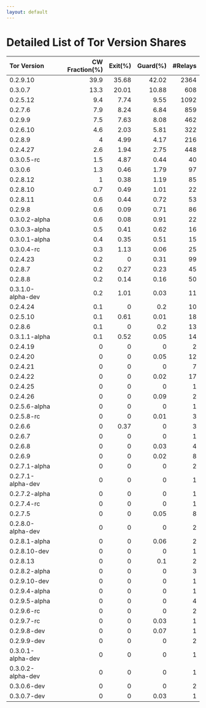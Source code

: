 ```yaml
---
layout: default
---
```



# Detailed List of Tor Version Shares

| Tor Version       |   CW Fraction(%) |   Exit(%) |   Guard(%) |   #Relays |
|:------------------|-----------------:|----------:|-----------:|----------:|
| 0.2.9.10          |             39.9 |     35.68 |      42.02 |      2364 |
| 0.3.0.7           |             13.3 |     20.01 |      10.88 |       608 |
| 0.2.5.12          |              9.4 |      7.74 |       9.55 |      1092 |
| 0.2.7.6           |              7.9 |      8.24 |       6.84 |       859 |
| 0.2.9.9           |              7.5 |      7.63 |       8.08 |       462 |
| 0.2.6.10          |              4.6 |      2.03 |       5.81 |       322 |
| 0.2.8.9           |              4   |      4.99 |       4.17 |       216 |
| 0.2.4.27          |              2.6 |      1.94 |       2.75 |       448 |
| 0.3.0.5-rc        |              1.5 |      4.87 |       0.44 |        40 |
| 0.3.0.6           |              1.3 |      0.46 |       1.79 |        97 |
| 0.2.8.12          |              1   |      0.38 |       1.19 |        85 |
| 0.2.8.10          |              0.7 |      0.49 |       1.01 |        22 |
| 0.2.8.11          |              0.6 |      0.44 |       0.72 |        53 |
| 0.2.9.8           |              0.6 |      0.09 |       0.71 |        86 |
| 0.3.0.2-alpha     |              0.6 |      0.08 |       0.91 |        22 |
| 0.3.0.3-alpha     |              0.5 |      0.41 |       0.62 |        16 |
| 0.3.0.1-alpha     |              0.4 |      0.35 |       0.51 |        15 |
| 0.3.0.4-rc        |              0.3 |      1.13 |       0.06 |        25 |
| 0.2.4.23          |              0.2 |      0    |       0.31 |        99 |
| 0.2.8.7           |              0.2 |      0.27 |       0.23 |        45 |
| 0.2.8.8           |              0.2 |      0.14 |       0.16 |        50 |
| 0.3.1.0-alpha-dev |              0.2 |      1.01 |       0.03 |        11 |
| 0.2.4.24          |              0.1 |      0    |       0.2  |        10 |
| 0.2.5.10          |              0.1 |      0.61 |       0.01 |        18 |
| 0.2.8.6           |              0.1 |      0    |       0.2  |        13 |
| 0.3.1.1-alpha     |              0.1 |      0.52 |       0.05 |        14 |
| 0.2.4.19          |              0   |      0    |       0    |         2 |
| 0.2.4.20          |              0   |      0    |       0.05 |        12 |
| 0.2.4.21          |              0   |      0    |       0    |         7 |
| 0.2.4.22          |              0   |      0    |       0.02 |        17 |
| 0.2.4.25          |              0   |      0    |       0    |         1 |
| 0.2.4.26          |              0   |      0    |       0.09 |         2 |
| 0.2.5.6-alpha     |              0   |      0    |       0    |         1 |
| 0.2.5.8-rc        |              0   |      0    |       0.01 |         3 |
| 0.2.6.6           |              0   |      0.37 |       0    |         3 |
| 0.2.6.7           |              0   |      0    |       0    |         1 |
| 0.2.6.8           |              0   |      0    |       0.03 |         4 |
| 0.2.6.9           |              0   |      0    |       0.02 |         8 |
| 0.2.7.1-alpha     |              0   |      0    |       0    |         2 |
| 0.2.7.1-alpha-dev |              0   |      0    |       0    |         1 |
| 0.2.7.2-alpha     |              0   |      0    |       0    |         1 |
| 0.2.7.4-rc        |              0   |      0    |       0    |         1 |
| 0.2.7.5           |              0   |      0    |       0.05 |         8 |
| 0.2.8.0-alpha-dev |              0   |      0    |       0    |         2 |
| 0.2.8.1-alpha     |              0   |      0    |       0.06 |         2 |
| 0.2.8.10-dev      |              0   |      0    |       0    |         1 |
| 0.2.8.13          |              0   |      0    |       0.1  |         2 |
| 0.2.8.2-alpha     |              0   |      0    |       0    |         3 |
| 0.2.9.10-dev      |              0   |      0    |       0    |         1 |
| 0.2.9.4-alpha     |              0   |      0    |       0    |         1 |
| 0.2.9.5-alpha     |              0   |      0    |       0    |         4 |
| 0.2.9.6-rc        |              0   |      0    |       0    |         2 |
| 0.2.9.7-rc        |              0   |      0    |       0.03 |         1 |
| 0.2.9.8-dev       |              0   |      0    |       0.07 |         1 |
| 0.2.9.9-dev       |              0   |      0    |       0    |         2 |
| 0.3.0.1-alpha-dev |              0   |      0    |       0    |         1 |
| 0.3.0.2-alpha-dev |              0   |      0    |       0    |         1 |
| 0.3.0.6-dev       |              0   |      0    |       0    |         2 |
| 0.3.0.7-dev       |              0   |      0    |       0.03 |         1 |